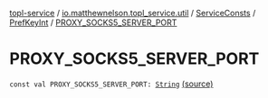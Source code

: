 [topl-service](../../../index.md) / [io.matthewnelson.topl_service.util](../../index.md) / [ServiceConsts](../index.md) / [PrefKeyInt](index.md) / [PROXY_SOCKS5_SERVER_PORT](./-p-r-o-x-y_-s-o-c-k-s5_-s-e-r-v-e-r_-p-o-r-t.md)

# PROXY_SOCKS5_SERVER_PORT

`const val PROXY_SOCKS5_SERVER_PORT: `[`String`](https://kotlinlang.org/api/latest/jvm/stdlib/kotlin/-string/index.html) [(source)](https://github.com/05nelsonm/TorOnionProxyLibrary-Android/blob/master/topl-service/src/main/java/io/matthewnelson/topl_service/util/ServiceConsts.kt#L230)
